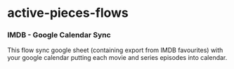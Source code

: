 # active-pieces-flows

### IMDB - Google Calendar Sync

This flow sync google sheet (containing export from IMDB favourites) with your google calendar putting each movie and series episodes into calendar.